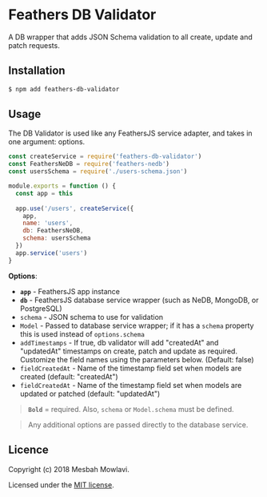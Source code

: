 # Feathers DB Validator

A DB wrapper that adds JSON Schema validation to all create, update and patch requests.

## Installation

```bash
$ npm add feathers-db-validator
```

## Usage

The DB Validator is used like any FeathersJS service adapter, and takes in one argument: options.
```js
const createService = require('feathers-db-validator')
const FeathersNeDB = require('feathers-nedb')
const usersSchema = require('./users-schema.json')

module.exports = function () {
  const app = this
  
  app.use('/users', createService({
    app,
    name: 'users',
    db: FeathersNeDB,
    schema: usersSchema
  })
  app.service('users')
}
```

**Options**:
- **`app`** - FeathersJS app instance
- **`db`** - FeathersJS database service wrapper (such as NeDB, MongoDB, or PostgreSQL)
- `schema` - JSON schema to use for validation
- `Model` - Passed to database service wrapper; if it has a `schema` property this is used instead of `options.schema`
- `addTimestamps` - If true, db validator will add "createdAt" and "updatedAt" timestamps on create, patch and update as required. Customize the field names using the parameters below. (Default: false)
- `fieldCreatedAt` - Name of the timestamp field set when models are created (default: "createdAt")
- `fieldCreatedAt` - Name of the timestamp field set when models are updated or patched (default: "updatedAt")

> **`Bold`** = required. Also, `schema` or `Model.schema` must be defined.

> Any additional options are passed directly to the database service.

## Licence

Copyright (c) 2018 Mesbah Mowlavi.

Licensed under the [MIT license](LICENSE).


